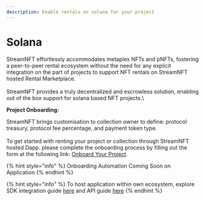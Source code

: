 ```yaml
---
description: Enable rentals on solana for your project
---
```


# Solana

StreamNFT effortlessly accommodates metaplex NFTs and pNFTs, fostering a peer-to-peer rental ecosystem without the need for any explicit integration on the part of projects to support NFT rentals on StreamNFT hosted Rental Marketplace.\
\
StreamNFT provides a truly decentralized and escrowless solution, enabling out of the box support for solana based NFT projects.\


**Project Onboarding:**

StreamNFT brings customisation to collection owner to define: protocol treasury, protocol fee percentage, and payment token type.\
\
To get started with renting your project or collection through StreamNFT hosted Dapp. please complete the onboarding process by filling out the form at the following link: [Onboard Your Project](https://tally.so/r/mVQDxE).

{% hint style="info" %}
Onboarding Automation Coming Soon on Application
{% endhint %}

{% hint style="info" %}
To host application within own ecosystem, explore SDK integration guide [here](broken-reference) and API guide [here](broken-reference)
{% endhint %}
